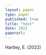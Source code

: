 ```yaml
---
layout: paper
type: paper
published: true
title: "test"
date: 2022
paperurl: 
---
```

Hartley, E. (2022)
